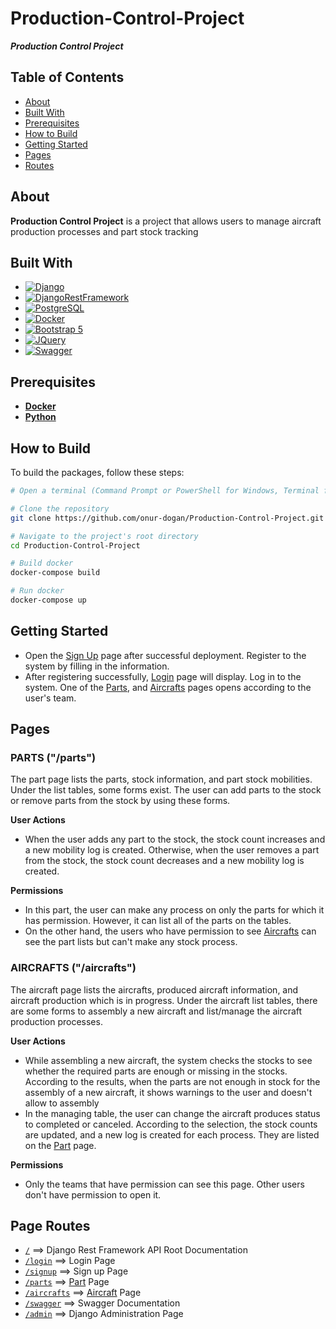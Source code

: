 # Production-Control-Project

***Production Control Project*** 

## Table of Contents
- [About](#about)
- [Built With](#built-with)
- [Prerequisites](#prerequisites)
- [How to Build](#how-to-build)
- [Getting Started](#getting-started)
- [Pages](#pages)
- [Routes](#page-routes)

## About
**Production Control Project** is a project that allows users to manage aircraft production processes and part stock tracking

## Built With
* [![Django][Django.com]][Django-url]
* [![DjangoRestFramework][DjangoRestFramework.com]][DjangoRestFramework-url]
* [![PostgreSQL][PostgreSQL.com]][PostgreSQL-url]
* [![Docker][Docker.com]][Docker-url]
* [![Bootstrap 5][Bootstrap.com]][Bootstrap-url]
* [![JQuery][JQuery.com]][JQuery-url]
* [![Swagger][Swagger.com]][Swagger-url]

## Prerequisites 
- **[Docker](https://www.docker.com/)**
- **[Python ](https://www.python.org/downloads/)**

## How to Build

To build the packages, follow these steps:

```bash
# Open a terminal (Command Prompt or PowerShell for Windows, Terminal for macOS/Linux)

# Clone the repository
git clone https://github.com/onur-dogan/Production-Control-Project.git

# Navigate to the project's root directory
cd Production-Control-Project

# Build docker 
docker-compose build

# Run docker 
docker-compose up
```

## Getting Started
- Open the [Sign Up](http://localhost:8000/signup/) page after successful deployment. Register to the system by filling in the information.
- After registering successfully, [Login](http://localhost:8000/login/) page will display. Log in to the system. One of the [Parts](#parts-parts), and [Aircrafts](#aircrafts-aircrafts) pages opens according to the user's team.


## Pages
### PARTS ("/parts")
The part page lists the parts, stock information, and part stock mobilities. Under the list tables, some forms exist. The user can add parts to the stock or remove parts from the stock by using these forms. 

**User Actions**
- When the user adds any part to the stock, the stock count increases and a new mobility log is created. Otherwise, when the user removes a part from the stock, the stock count decreases and a new mobility log is created.

**Permissions**
- In this part, the user can make any process on only the parts for which it has permission. However, it can list all of the parts on the tables. 
- On the other hand, the users who have permission to see [Aircrafts](#aircrafts-aircrafts) can see the part lists but can't make any stock process.

### AIRCRAFTS ("/aircrafts")
The aircraft page lists the aircrafts, produced aircraft information, and aircraft production which is in progress. Under the aircraft list tables, there are some forms to assembly a new aircraft and list/manage the aircraft production processes. 

**User Actions** 
- While assembling a new aircraft, the system checks the stocks to see whether the required parts are enough or missing in the stocks. According to the results, when the parts are not enough in stock for the assembly of a new aircraft, it shows warnings to the user and doesn't allow to assembly
- In the managing table, the user can change the aircraft produces status to completed or canceled. According to the selection, the stock counts are updated, and a new log is created for each process. They are listed on the [Part](#parts-parts) page.

**Permissions**
- Only the teams that have permission can see this page. Other users don't have permission to open it.


## Page Routes
- [`/`](http://localhost:8080/) ==> Django Rest Framework API Root Documentation
- [`/login`](http://localhost:8000/login) ==> Login Page
- [`/signup`](http://localhost:8000/signup) ==> Sign up Page
- [`/parts`](http://localhost:8000/parts) ==> [Part](#parts-parts) Page
- [`/aircrafts`](http://localhost:8000/aircrafts) ==> [Aircraft](#aircrafts-aircrafts) Page
- [`/swagger`](http://localhost:8000/swagger) ==> Swagger Documentation
- [`/admin`](http://localhost:8080/admin) ==> Django Administration Page


<!-- MARKDOWN LINKS & IMAGES -->
<!-- https://www.markdownguide.org/basic-syntax/#reference-style-links -->
[Django.com]: https://img.shields.io/badge/Django-092E20?style=for-the-badge&logo=django&logoColor=green
[Django-url]: https://www.djangoproject.com/
[Bootstrap.com]: https://img.shields.io/badge/Bootstrap-563D7C?style=for-the-badge&logo=bootstrap&logoColor=white
[DjangoRestFramework.com]: https://img.shields.io/badge/django--rest--framework-3.12.2-blue?style=for-the-badge&labelColor=333333&logo=django&logoColor=white&color=blue
[DjangoRestFramework-url]: https://www.django-rest-framework.org/
[PostgreSQL.com]: https://img.shields.io/badge/postgresql-4169e1?style=for-the-badge&logo=postgresql&logoColor=white
[PostgreSQL-url]: https://www.postgresql.org/
[Bootstrap.com]: https://img.shields.io/badge/Bootstrap-563D7C?style=for-the-badge&logo=bootstrap&logoColor=white
[Docker.com]: https://img.shields.io/badge/docker-257bd6?style=for-the-badge&logo=docker&logoColor=white
[Docker-url]: https://www.docker.com/ 
[Bootstrap-url]: https://getbootstrap.com/docs/5.0/getting-started/introduction/
[JQuery.com]: https://img.shields.io/badge/jQuery-0769AD?style=for-the-badge&logo=jquery&logoColor=white
[JQuery-url]: https://jquery.com 
[Swagger.com]: https://img.shields.io/badge/-Swagger-%23Clojure?style=for-the-badge&logo=swagger&logoColor=white
[Swagger-url]: https://swagger.io/ 
